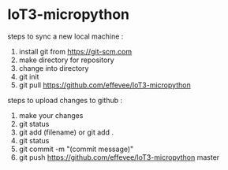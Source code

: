 # IoT3-micropython

steps to sync a new local machine :
1) install git from https://git-scm.com
2) make directory for repository
3) change into directory
4) git init
5) git pull https://github.com/effevee/IoT3-micropython 

steps to upload changes to github :
1) make your changes
2) git status
3) git add (filename) or git add .
4) git status
5) git commit -m "(commit message)"
6) git push https://github.com/effevee/IoT3-micropython master

